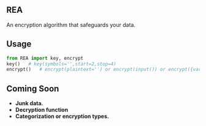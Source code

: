 ## REA
An encryption algorithm that safeguards your data.
## Usage
```python
from REA import key, encrypt
key()   # key(symbols='',start=2,stop=4)
encrypt()   # encrypt(plaintext='') or encrypt(input()) or encrypt({variable})
```
## Coming Soon
- **Junk data.**
- **Decryption function**
- **Categorization or encryption types.**
